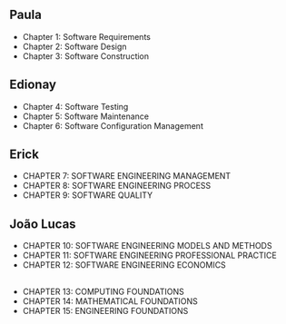 ## Paula
* Chapter 1: Software Requirements
* Chapter 2: Software Design
* Chapter 3: Software Construction </Paula>

## Edionay
* Chapter 4: Software Testing
* Chapter 5: Software Maintenance
* Chapter 6: Software Configuration Management

## Erick
* CHAPTER 7: SOFTWARE ENGINEERING MANAGEMENT
* CHAPTER 8: SOFTWARE ENGINEERING PROCESS
* CHAPTER 9: SOFTWARE QUALITY

## João Lucas
* CHAPTER 10: SOFTWARE ENGINEERING MODELS AND METHODS 
* CHAPTER 11: SOFTWARE ENGINEERING PROFESSIONAL PRACTICE
* CHAPTER 12: SOFTWARE ENGINEERING ECONOMICS

##
* CHAPTER 13: COMPUTING FOUNDATIONS
* CHAPTER 14: MATHEMATICAL FOUNDATIONS
* CHAPTER 15: ENGINEERING FOUNDATIONS
